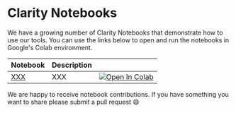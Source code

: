 # Clarity Notebooks

We have a growing number of Clarity Notebooks that demonstrate how to use our tools. You can use the links below to open and run the notebooks in Google's Colab environment.

| Notebook     |      Description      |   |
|:----------|:-------------|------:|
| [XXX](https://github.com/asteroid-team/asteroid/blob/master/notebooks/XXX.ipynb)  | XXX |[![Open In Colab](https://colab.research.google.com/assets/colab-badge.svg)](http://colab.research.google.com/github/claritychallenge/clarity/blob/master/notebooks/XXX.ipynb) |

We are happy to receive notebook contributions. If you have something you want to share please submit a pull request 😄
